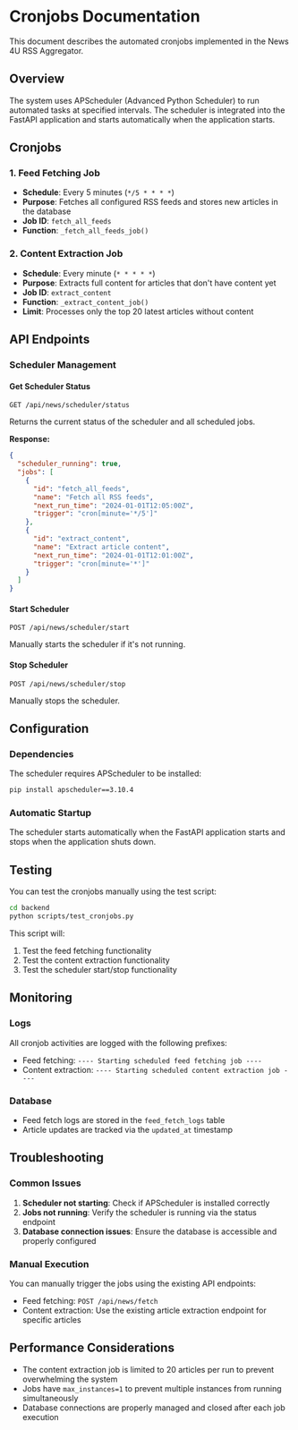 # Cronjobs Documentation

This document describes the automated cronjobs implemented in the News 4U RSS Aggregator.

## Overview

The system uses APScheduler (Advanced Python Scheduler) to run automated tasks at specified intervals. The scheduler is integrated into the FastAPI application and starts automatically when the application starts.

## Cronjobs

### 1. Feed Fetching Job
- **Schedule**: Every 5 minutes (`*/5 * * * *`)
- **Purpose**: Fetches all configured RSS feeds and stores new articles in the database
- **Job ID**: `fetch_all_feeds`
- **Function**: `_fetch_all_feeds_job()`

### 2. Content Extraction Job
- **Schedule**: Every minute (`* * * * *`)
- **Purpose**: Extracts full content for articles that don't have content yet
- **Job ID**: `extract_content`
- **Function**: `_extract_content_job()`
- **Limit**: Processes only the top 20 latest articles without content

## API Endpoints

### Scheduler Management

#### Get Scheduler Status
```http
GET /api/news/scheduler/status
```

Returns the current status of the scheduler and all scheduled jobs.

**Response:**
```json
{
  "scheduler_running": true,
  "jobs": [
    {
      "id": "fetch_all_feeds",
      "name": "Fetch all RSS feeds",
      "next_run_time": "2024-01-01T12:05:00Z",
      "trigger": "cron[minute='*/5']"
    },
    {
      "id": "extract_content",
      "name": "Extract article content",
      "next_run_time": "2024-01-01T12:01:00Z",
      "trigger": "cron[minute='*']"
    }
  ]
}
```

#### Start Scheduler
```http
POST /api/news/scheduler/start
```

Manually starts the scheduler if it's not running.

#### Stop Scheduler
```http
POST /api/news/scheduler/stop
```

Manually stops the scheduler.

## Configuration

### Dependencies
The scheduler requires APScheduler to be installed:
```bash
pip install apscheduler==3.10.4
```

### Automatic Startup
The scheduler starts automatically when the FastAPI application starts and stops when the application shuts down.

## Testing

You can test the cronjobs manually using the test script:

```bash
cd backend
python scripts/test_cronjobs.py
```

This script will:
1. Test the feed fetching functionality
2. Test the content extraction functionality
3. Test the scheduler start/stop functionality

## Monitoring

### Logs
All cronjob activities are logged with the following prefixes:
- Feed fetching: `---- Starting scheduled feed fetching job ----`
- Content extraction: `---- Starting scheduled content extraction job ----`

### Database
- Feed fetch logs are stored in the `feed_fetch_logs` table
- Article updates are tracked via the `updated_at` timestamp

## Troubleshooting

### Common Issues

1. **Scheduler not starting**: Check if APScheduler is installed correctly
2. **Jobs not running**: Verify the scheduler is running via the status endpoint
3. **Database connection issues**: Ensure the database is accessible and properly configured

### Manual Execution
You can manually trigger the jobs using the existing API endpoints:
- Feed fetching: `POST /api/news/fetch`
- Content extraction: Use the existing article extraction endpoint for specific articles

## Performance Considerations

- The content extraction job is limited to 20 articles per run to prevent overwhelming the system
- Jobs have `max_instances=1` to prevent multiple instances from running simultaneously
- Database connections are properly managed and closed after each job execution 